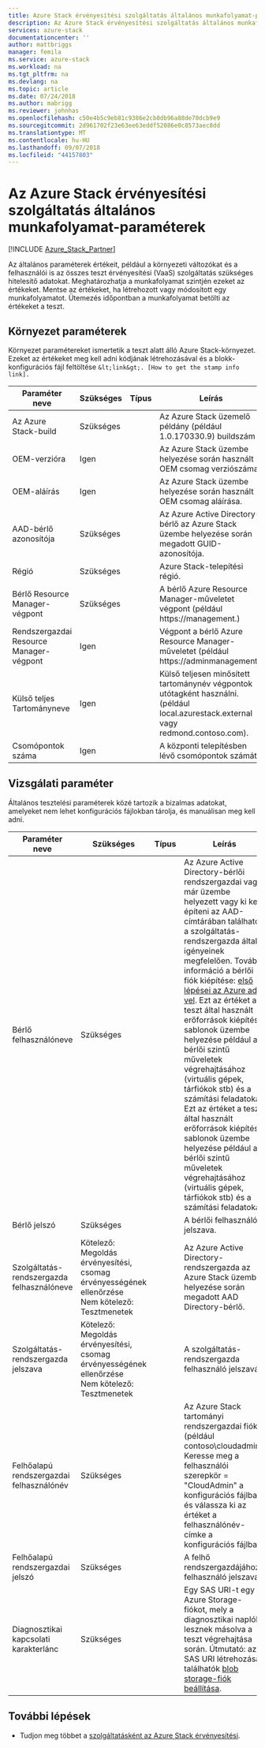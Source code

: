 ```yaml
---
title: Azure Stack érvényesítési szolgáltatás általános munkafolyamat-paraméterek |} A Microsoft Docs
description: Az Azure Stack érvényesítési szolgáltatás általános munkafolyamat-paraméterek
services: azure-stack
documentationcenter: ''
author: mattbriggs
manager: femila
ms.service: azure-stack
ms.workload: na
ms.tgt_pltfrm: na
ms.devlang: na
ms.topic: article
ms.date: 07/24/2018
ms.author: mabrigg
ms.reviewer: johnhas
ms.openlocfilehash: c50e4b5c9eb81c9386e2cb0db96a88de70dcb9e9
ms.sourcegitcommit: 2d961702f23e63ee63eddf52086e0c8573aec8dd
ms.translationtype: MT
ms.contentlocale: hu-HU
ms.lasthandoff: 09/07/2018
ms.locfileid: "44157803"
---
```

# <a name="workflow-common-parameters-for-azure-stack-validation-as-a-service"></a>Az Azure Stack érvényesítési szolgáltatás általános munkafolyamat-paraméterek

[!INCLUDE [Azure_Stack_Partner](./includes/azure-stack-partner-appliesto.md)]

Az általános paraméterek értékeit, például a környezeti változókat és a felhasználói is az összes teszt érvényesítési (VaaS) szolgáltatás szükséges hitelesítő adatokat. Meghatározhatja a munkafolyamat szintjén ezeket az értékeket. Mentse az értékeket, ha létrehozott vagy módosított egy munkafolyamatot. Ütemezés időpontban a munkafolyamat betölti az értékeket a teszt. 

## <a name="environment-parameters"></a>Környezet paraméterek

Környezet paramétereket ismertetik a teszt alatt álló Azure Stack-környezet. Ezeket az értékeket meg kell adni kódjának létrehozásával és a blokk-konfigurációs fájl feltöltése `&lt;link&gt;. [How to get the stamp info link].`

| Paraméter neve | Szükséges | Típus | Leírás |
|----------------------------------|----------|------|---------------------------------------------------------------------------------------------------------------------------------|
| Az Azure Stack-build | Szükséges |  | Az Azure Stack üzemelő példány (például 1.0.170330.9) buildszám |
| OEM-verzióra | Igen |  | Az Azure Stack üzembe helyezése során használt OEM csomag verziószáma. |
| OEM-aláírás | Igen |  | Az Azure Stack üzembe helyezése során használt OEM csomag aláírása. |
| AAD-bérlő azonosítója | Szükséges |  | Az Azure Active Directory-bérlő az Azure Stack üzembe helyezése során megadott GUID-azonosítója.|
| Régió | Szükséges |  | Azure Stack-telepítési régió. |
| Bérlő Resource Manager-végpont | Szükséges |  | A bérlő Azure Resource Manager-műveletet végpont (például https://management.<ExternalFqdn>) |
| Rendszergazdai Resource Manager-végpont | Igen |  | Végpont a bérlő Azure Resource Manager-műveletet (például https://adminmanagement.<ExternalFqdn>) |
| Külső teljes Tartományneve | Igen |  | Külső teljesen minősített tartománynév végpontok utótagként használni. (például local.azurestack.external vagy redmond.contoso.com). |
| Csomópontok száma | Igen |  | A központi telepítésben lévő csomópontok számát. |

## <a name="test-parameters"></a>Vizsgálati paraméter

Általános tesztelési paraméterek közé tartozik a bizalmas adatokat, amelyeket nem lehet konfigurációs fájlokban tárolja, és manuálisan meg kell adni.

| Paraméter neve | Szükséges | Típus | Leírás |
|--------------------------------|------------------------------------------------------------------------------|------|-----------------------------------------------------------------------------------------------------------------------------------------------------------------------------------------------------------------------------------------------------------------------------------------------------------------------------------------------------------------------------------------------------------------------------------------------------------------------------------------------------------------------------------------------------------|
| Bérlő felhasználóneve | Szükséges |  | Az Azure Active Directory-bérlői rendszergazdai vagy már üzembe helyezett vagy ki kell építeni az AAD-címtárában található a szolgáltatás-rendszergazda által igényeinek megfelelően. További információ a bérlői fiók kiépítése: [első lépései az Azure ad-vel](https://docs.microsoft.com/azure/active-directory/get-started-azure-ad). Ezt az értéket a teszt által használt erőforrások kiépítése sablonok üzembe helyezése például a bérlői szintű műveletek végrehajtásához (virtuális gépek, tárfiókok stb) és a számítási feladatokat. Ezt az értéket a teszt által használt erőforrások kiépítése sablonok üzembe helyezése például a bérlői szintű műveletek végrehajtásához (virtuális gépek, tárfiókok stb) és a számítási feladatokat. |
| Bérlő jelszó | Szükséges |  | A bérlői felhasználó jelszava. |
| Szolgáltatás-rendszergazda felhasználóneve | Kötelező: Megoldás érvényesítési, csomag érvényességének ellenőrzése<br>Nem kötelező: Tesztmenetek |  | Az Azure Active Directory-rendszergazda az Azure Stack üzembe helyezése során megadott AAD Directory-bérlő. |
| Szolgáltatás-rendszergazda jelszava | Kötelező: Megoldás érvényesítési, csomag érvényességének ellenőrzése<br>Nem kötelező: Tesztmenetek |  | A szolgáltatás-rendszergazda felhasználó jelszavát. |
| Felhőalapú rendszergazdai felhasználónév | Szükséges |  | Az Azure Stack tartományi rendszergazdai fiókot (például contoso\cloudadmin). Keresse meg a felhasználói szerepkör = "CloudAdmin" a konfigurációs fájlban, és válassza ki az értéket a felhasználónév-címke a konfigurációs fájlban. |
| Felhőalapú rendszergazdai jelszó | Szükséges |  | A felhő rendszergazdájához felhasználó jelszava. |
| Diagnosztikai kapcsolati karakterlánc | Szükséges |  | Egy SAS URI-t egy Azure Storage-fiókot, mely a diagnosztikai naplók lesznek másolva a teszt végrehajtása során. Útmutató: az SAS URI létrehozása találhatók [blob storage-fiók beállítása](azure-stack-vaas-set-up-account.md). |


## <a name="next-steps"></a>További lépések

- Tudjon meg többet a [szolgáltatásként az Azure Stack érvényesítési](https://docs.microsoft.com/azure/azure-stack/partner).
